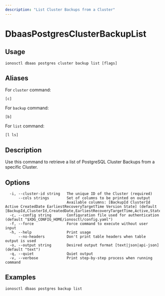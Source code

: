 ```yaml
---
description: "List Cluster Backups from a Cluster"
---
```


# DbaasPostgresClusterBackupList

## Usage

```text
ionosctl dbaas postgres cluster backup list [flags]
```

## Aliases

For `cluster` command:

```text
[c]
```

For `backup` command:

```text
[b]
```

For `list` command:

```text
[l ls]
```

## Description

Use this command to retrieve a list of PostgreSQL Cluster Backups from a specific Cluster.

## Options

```text
  -i, --cluster-id string   The unique ID of the Cluster (required)
      --cols strings        Set of columns to be printed on output 
                            Available columns: [BackupId ClusterId Active CreatedDate EarliestRecoveryTargetTime Version State] (default [BackupId,ClusterId,CreatedDate,EarliestRecoveryTargetTime,Active,State])
  -c, --config string       Configuration file used for authentication (default "$XDG_CONFIG_HOME/ionosctl/config.yaml")
  -f, --force               Force command to execute without user input
  -h, --help                Print usage
      --no-headers          Don't print table headers when table output is used
  -o, --output string       Desired output format [text|json|api-json] (default "text")
  -q, --quiet               Quiet output
  -v, --verbose             Print step-by-step process when running command
```

## Examples

```text
ionosctl dbaas postgres backup list
```

